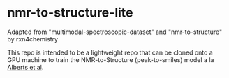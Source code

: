 # nmr-to-structure-lite
Adapted from "multimodal-spectroscopic-dataset" and "nmr-to-structure" by rxn4chemistry

This repo is intended to be a lightweight repo
that can be cloned onto a GPU machine to train
the NMR-to-Structure (peak-to-smiles) model
a la [Alberts et al](https://github.com/rxn4chemistry/nmr-to-structure). 

